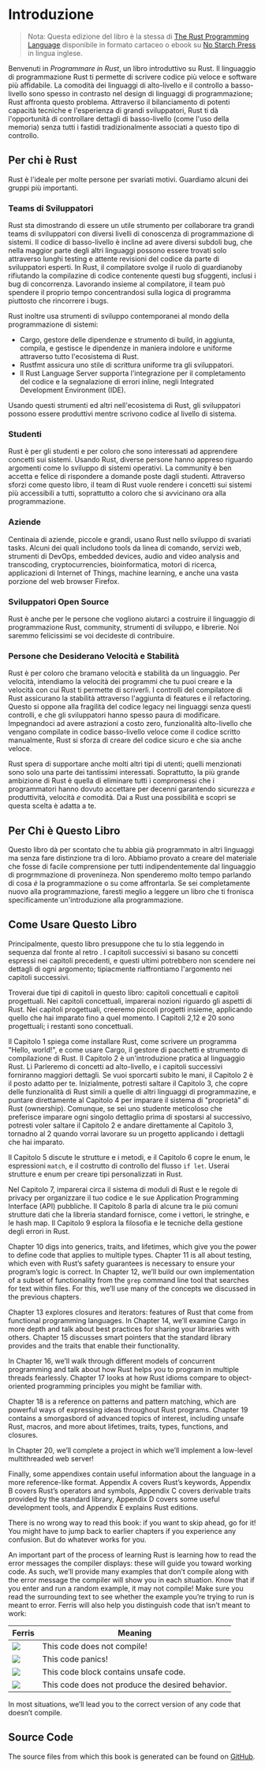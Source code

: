 # Introduzione

> Nota: Questa edizione del libro è la stessa di [The Rust Programming
> Language][nsprust] disponibile in formato cartaceo o ebook su [No Starch
> Press][nsp] in lingua inglese.

[nsprust]: https://nostarch.com/rust
[nsp]: https://nostarch.com/

Benvenuti in *Programmare in Rust*, un libro introduttivo su Rust.
Il linguaggio di programmazione Rust ti permette di scrivere 
codice più veloce e software più affidabile.
La comodità dei linguaggi di alto-livello e il controllo a basso-livello sono spesso in contrasto
nel design di linguaggi di programmazione; Rust affronta questo problema. Attraverso il bilanciamento
di potenti capacità tecniche e l'esperienza di grandi sviluppatori, Rust ti dà l'opportunità
di controllare dettagli di basso-livello (come l'uso della memoria) senza tutti i fastidi
tradizionalmente associati a questo tipo di controllo.

## Per chi è Rust

Rust è l'ideale per molte persone per svariati motivi. Guardiamo alcuni
dei gruppi più importanti.

### Teams di Sviluppatori

Rust sta dimostrando di essere un utile strumento per collaborare tra grandi teams
di sviluppatori con diversi livelli di conoscenza di programmazione di sistemi. Il codice 
di basso-livello è incline ad avere diversi subdoli bug, che nella maggior parte degli
altri linguaggi possono essere trovati solo attraverso lunghi testing e attente revisioni del codice 
da parte di sviluppatori esperti. In Rust, il compilatore svolge il ruolo di guardianoby rifiutando la
compilazine di codice contenente questi bug sfuggenti, inclusi i bug di concorrenza. Lavorando
insieme al compilatore, il team può spendere il proprio tempo concentrandosi sulla logica di
programma piuttosto che rincorrere i bugs.

Rust inoltre usa strumenti di sviluppo contemporanei al mondo della programmazione di sistemi:

* Cargo, gestore delle dipendenze e strumento di build, in aggiunta,
  compila, e gestisce le dipendenze in maniera indolore e uniforme attraverso tutto
  l'ecosistema di Rust.
* Rustfmt assicura uno stile di scrittura uniforme tra gli sviluppatori.
* Il Rust Language Server supporta l'integrazione per il completamento del codice
  e la segnalazione di errori inline, negli Integrated Development Environment (IDE).

Usando questi strumenti ed altri nell'ecosistema di Rust, gli sviluppatori
possono essere produttivi mentre scrivono codice al livello di sistema.

### Studenti

Rust è per gli studenti e per coloro che sono interessati ad apprendere concetti 
sui sistemi. Usando Rust, diverse persone hanno appreso riguardo argomenti come lo
sviluppo di sistemi operativi. La community è ben accetta e felice di rispondere a domande
poste dagli studenti. Attraverso sforzi come questo libro, il team di Rust vuole
rendere i concetti sui sistemi più accessibili a tutti, soprattutto a coloro
che si avvicinano ora alla programmazione.

### Aziende

Centinaia di aziende, piccole e grandi, usano Rust nello sviluppo di svariati
tasks. Alcuni dei quali includono tools da linea di comando, servizi web, strumenti di DevOps,
embedded devices, audio and video analysis and transcoding, cryptocurrencies,
bioinformatica, motori di ricerca, applicazioni di Internet of Things, machine
learning, e anche una vasta porzione del web browser Firefox.

### Sviluppatori Open Source

Rust è anche per le persone che vogliono aiutarci a costruire il linguaggio di programmazione Rust, community,
strumenti di sviluppo, e librerie. Noi saremmo felicissimi se voi decideste di contribuire.

### Persone che Desiderano Velocità e Stabilità

Rust è per coloro che bramano velocità e stabilità da un linguaggio. Per velocità,
intendiamo la velocità dei programmi che tu puoi creare e la velocità con cui
Rust ti permette di scriverli. I controlli del compilatore di Rust assicurano la stabilità
attraverso l'aggiunta di features e il refactoring. Questo si oppone alla fragilità del
codice legacy nei linguaggi senza questi controlli, e che gli sviluppatori hanno spesso 
paura di modificare. Impegnandoci ad avere astrazioni a costo zero, funzionalità alto-livello
che vengano compilate in codice basso-livello veloce come il codice scritto manualmente, Rust
si sforza di creare del codice sicuro e che sia anche veloce.

Rust spera di supportare anche molti altri tipi di utenti; quelli menzionati
sono solo una parte dei tantissimi interessati. Soprattutto, la più grande 
ambizione di Rust è quella di eliminare tutti i compromessi che i programmatori hanno dovuto
accettare per decenni garantendo sicurezza *e* produttività, velocità *e* comodità. Dai
a Rust una possibilità e scopri se questa scelta è adatta a te.

## Per Chi è Questo Libro

Questo libro dà per scontato che tu abbia già programmato in altri linguaggi ma
senza fare distinzione tra di loro. Abbiamo provato a creare del materiale che fosse
di facile comprensione per tutti indipendentemente dal linguaggio di progrmmazione di provenineza. 
Non spenderemo molto tempo parlando di cosa *è* la programmazione o su come affrontarla. 
Se sei completamente nuovo alla programmazione, faresti meglio a leggere
un libro che ti fronisca specificamente un'introduzione alla programmazione.

## Come Usare Questo Libro

Principalmente, questo libro presuppone che tu lo stia leggendo in sequenza dal fronte
al retro . I capitoli successivi si basano su concetti espressi nei capitoli precedenti,
e questi ultimi potrebbero non scendere nei dettagli di ogni argomento; tipiacmente riaffrontiamo
l'argomento nei capitoli successivi.

Troverai due tipi di capitoli in questo libro: capitoli concettuali e
capitoli progettuali. Nei capitoli concettuali, imparerai nozioni riguardo gli aspetti di Rust.
Nei capitoli progettuali, creeremo piccoli progetti insieme, applicando quello che hai imparato
fino a quel momento. I Capitoli 2,12 e 20 sono progettuali; i restanti sono concettuali.

Il Capitolo 1 spiega come installare Rust, come scrivere un programma "Hello, world!",
e come usare Cargo, il gestore di pacchetti e strumento di compilazione di Rust. Il Capitolo 2
è un'introduzione pratica al linguaggio Rust. Lì Parleremo di concetti ad alto-livello,
e i capitoli successivi forniranno maggiori dettagli. Se vuoi sporcarti subito
le mani, il Capitolo 2 è il posto adatto per te. Inizialmente, potresti
saltare il Capitolo 3, che copre delle funzionalità di Rust simili
a quelle di altri linguaggi di programmazine, e puntare direttamente al Capitolo 4
per imparare il sistema di "proprietà" di Rust (ownership). Comunque, se sei uno studente
meticoloso che preferisce imparare ogni singolo dettaglio prima di spostarsi al successivo,
potresti voler saltare il Capitolo 2 e andare direttamente al Capitolo 3, tornadno al 2 quando
vorrai lavorare su un progetto applicando i dettagli che hai imparato.

Il Capitolo 5 discute le strutture e i metodi, e il Capitolo 6 copre le enum, le espressioni
`match`, e il costrutto di controllo del flusso `if let`. Userai strutture e
enum per creare tipi personalizzati in Rust.

Nel Capitolo 7, imparerai circa il sistema di moduli di Rust e le regole di privacy
per organizzare il tuo codice e le sue Application Programming Interface
(API) pubbliche. Il Capitolo 8 parla di alcune tra le più comuni strutture dati
che la libreria standard fornisce, come i vettori, le stringhe, e le hash map. Il Capitolo 9
esplora la filosofia e le tecniche della gestione degli errori in Rust.

Chapter 10 digs into generics, traits, and lifetimes, which give you the power
to define code that applies to multiple types. Chapter 11 is all about testing,
which even with Rust’s safety guarantees is necessary to ensure your program’s
logic is correct. In Chapter 12, we’ll build our own implementation of a subset
of functionality from the `grep` command line tool that searches for text
within files. For this, we’ll use many of the concepts we discussed in the
previous chapters.

Chapter 13 explores closures and iterators: features of Rust that come from
functional programming languages. In Chapter 14, we’ll examine Cargo in more
depth and talk about best practices for sharing your libraries with others.
Chapter 15 discusses smart pointers that the standard library provides and the
traits that enable their functionality.

In Chapter 16, we’ll walk through different models of concurrent programming
and talk about how Rust helps you to program in multiple threads fearlessly.
Chapter 17 looks at how Rust idioms compare to object-oriented programming
principles you might be familiar with.

Chapter 18 is a reference on patterns and pattern matching, which are powerful
ways of expressing ideas throughout Rust programs. Chapter 19 contains a
smorgasbord of advanced topics of interest, including unsafe Rust, macros, and
more about lifetimes, traits, types, functions, and closures.

In Chapter 20, we’ll complete a project in which we’ll implement a low-level
multithreaded web server!

Finally, some appendixes contain useful information about the language in a
more reference-like format. Appendix A covers Rust’s keywords, Appendix B
covers Rust’s operators and symbols, Appendix C covers derivable traits
provided by the standard library, Appendix D covers some useful development
tools, and Appendix E explains Rust editions.

There is no wrong way to read this book: if you want to skip ahead, go for it!
You might have to jump back to earlier chapters if you experience any
confusion. But do whatever works for you.

<span id="ferris"></span>

An important part of the process of learning Rust is learning how to read the
error messages the compiler displays: these will guide you toward working code.
As such, we’ll provide many examples that don’t compile along with the error
message the compiler will show you in each situation. Know that if you enter
and run a random example, it may not compile! Make sure you read the
surrounding text to see whether the example you’re trying to run is meant to
error. Ferris will also help you distinguish code that isn’t meant to work:

| Ferris                                                                 | Meaning                                          |
|------------------------------------------------------------------------|--------------------------------------------------|
| <img src="img/ferris/does_not_compile.svg" class="ferris-explain"/>    | This code does not compile!                      |
| <img src="img/ferris/panics.svg" class="ferris-explain"/>              | This code panics!                                |
| <img src="img/ferris/unsafe.svg" class="ferris-explain"/>              | This code block contains unsafe code.            |
| <img src="img/ferris/not_desired_behavior.svg" class="ferris-explain"/>| This code does not produce the desired behavior. |

In most situations, we’ll lead you to the correct version of any code that
doesn’t compile.

## Source Code

The source files from which this book is generated can be found on
[GitHub][book].

[book]: https://github.com/rust-lang/book/tree/master/src
